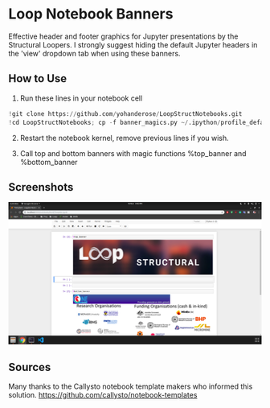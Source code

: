 # Loop Notebook Banners

Effective header and footer graphics for Jupyter presentations by the Structural Loopers. I strongly suggest hiding the default Jupyter headers in the 'view' dropdown tab when using these banners.

## How to Use

1. Run these lines in your notebook cell

```python
!git clone https://github.com/yohanderose/LoopStructNotebooks.git
!cd LoopStructNotebooks; cp -f banner_magics.py ~/.ipython/profile_default/startup; cp -f loop-struct-header.png ~/.ipython/profile_default/startup; cp -f loop-struct-foot.png ~/.ipython/profile_default/startup;
```

2. Restart the notebook kernel, remove previous lines if you wish.

3. Call top and bottom banners with magic functions %top_banner and %bottom_banner

## Screenshots

![Header and Footer](/screenshot.png?raw=true "Optional Title")

## Sources

Many thanks to the Callysto notebook template makers who informed this solution.
https://github.com/callysto/notebook-templates